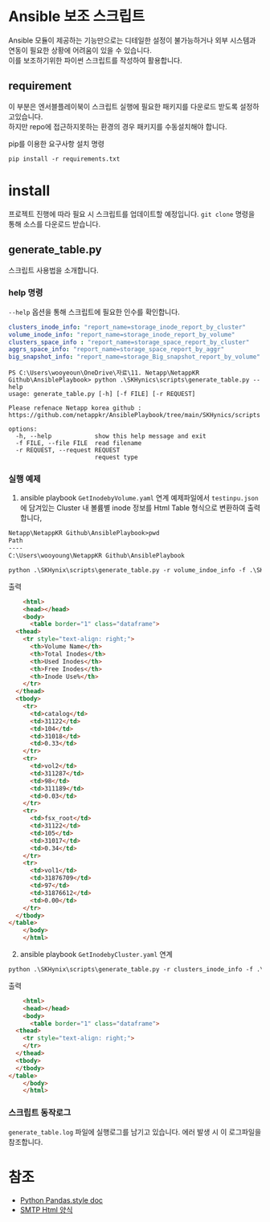 # Ansible 보조 스크립트
Ansible 모듈이 제공하는 기능만으로는 디테일한 설정이 불가능하거나 외부 시스템과 연동이 필요한 상황에 어려움이 있을 수 있습니다.</br>
이를 보조하기위한 파이썬 스크립트를 작성하여 활용합니다.

## requirement
이 부분은 엔서블플레이북이 스크립트 실행에 필요한 패키지를 다운로드 받도록 설정하고있습니다.</br>
하지만 repo에 접근하지못하는 환경의 경우 패키지를 수동설치해야 합니다.

pip를 이용한 요구사항 설치 명령
```
pip install -r requirements.txt
```

# install
프로젝트 진행에 따라 필요 시 스크립트를 업데이트할 예정입니다.
```git clone``` 명령을 통해 소스를 다운로드 받습니다.

## generate_table.py
스크립트 사용법을 소개합니다.

### help 명령
```--help``` 옵션을 통해 스크립트에 필요한 인수를 확인합니다.
```yaml
clusters_inode_info: "report_name=storage_inode_report_by_cluster"
volume_inode_info: "report_name=storage_inode_report_by_volume"
clusters_space_info : "report_name=storage_space_report_by_cluster"
aggrs_space_info: "report_name=storage_space_report_by_aggr"
big_snapshot_info: "report_name=storage_Big_snapshot_report_by_volume"
```
```PS
PS C:\Users\wooyeoun\OneDrive\자료\11. Netapp\NetappKR Github\AnsiblePlaybook> python .\SKHynics\scripts\generate_table.py --help
usage: generate_table.py [-h] [-f FILE] [-r REQUEST]

Please refenace Netapp korea github : https://github.com/netappkr/AnsiblePlaybook/tree/main/SKHynics/scripts

options:
  -h, --help            show this help message and exit
  -f FILE, --file FILE  read filename
  -r REQUEST, --request REQUEST
                        request type
```
### 실행 예제
1. ansible playbook ```GetInodebyVolume.yaml``` 연계
예제파일에서 ```testinpu.json``` 에 담겨있는 Cluster 내 볼륨별 inode 정보를 Html Table 형식으로 변환하여 출력합니다, 
```ps
Netapp\NetappKR Github\AnsiblePlaybook>pwd
Path
----
C:\Users\wooyoung\NetappKR Github\AnsiblePlaybook

python .\SKHynix\scripts\generate_table.py -r volume_indoe_info -f .\SKHynix\scripts\testdata\get_inode_info_by_volume.json
```
출력
```html
    <html>
    <head></head>
    <body>
      <table border="1" class="dataframe">
  <thead>
    <tr style="text-align: right;">
      <th>Volume Name</th>
      <th>Total Inodes</th>
      <th>Used Inodes</th>
      <th>Free Inodes</th>
      <th>Inode Use%</th>
    </tr>
  </thead>
  <tbody>
    <tr>
      <td>catalog</td>
      <td>31122</td>
      <td>104</td>
      <td>31018</td>
      <td>0.33</td>
    </tr>
    <tr>
      <td>vol2</td>
      <td>311287</td>
      <td>98</td>
      <td>311189</td>
      <td>0.03</td>
    </tr>
    <tr>
      <td>fsx_root</td>
      <td>31122</td>
      <td>105</td>
      <td>31017</td>
      <td>0.34</td>
    </tr>
    <tr>
      <td>vol1</td>
      <td>31876709</td>
      <td>97</td>
      <td>31876612</td>
      <td>0.00</td>
    </tr>
  </tbody>
</table>
    </body>
    </html>
```
2. ansible playbook ```GetInodebyCluster.yaml``` 연계
```ps
python .\SKHynix\scripts\generate_table.py -r clusters_inode_info -f .\SKHynix\scripts\testdata\get_inode_info_by_cluster.json
```

출력
```html
    <html>
    <head></head>
    <body>
      <table border="1" class="dataframe">
  <thead>
    <tr style="text-align: right;">
    </tr>
  </thead>
  <tbody>
  </tbody>
</table>
    </body>
    </html>
```
### 스크립트 동작로그
```generate_table.log``` 파일에 실행로그를 남기고 있습니다. 에러 발생 시 이 로그파일을 참조합니다.

# 참조
- [Python Pandas.style doc]()
- [SMTP Html 양식]()